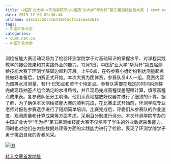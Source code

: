 ```yaml
---
title: 中国矿业大学->环测学院举办中国矿业大学“华为杯”第五届测绘技能大赛 | cumt.net.cn
date: 2019-12-02 09:36:44
urlname: e1e13ac2dc7cb4410facf5115eae361e
tags: 
- 中国矿业大学
categories:
- cumt.net.cn
- 中国矿业大学
---
```

测绘技能大赛活动现场为了检验环测学院学子对基础知识的掌握水平、对课程实践教学的接受效果和其实践外业的能力，12月1日，中国矿业大学“华为杯”第五届测绘技能大赛于环测学院周边顺利开展。上午8点，在各参赛小组纷纷到达测量起点处做好准备后，初赛正式开始。本次大赛为团体赛，参赛队员4人一组。竞赛内容为四等水准测量，有1个已知点和若干个待定点。参赛队需要在规定的时间内测算完成现场抽签点组合确定的水准路线，并且现场完成高程误差配赋计算，填写高程点成果表。各参赛队伍分工明确，他们认真地摆放好仪器并进行了细致的计算。据了解，为了确保本次测绘技能大赛的顺利完成，在比赛正式开始前，环测学院专业老师对报名参赛选手进行了短期简单培训。比赛完成后，评委们从参赛队的作业速度、观测质量和计算成果等方面考虑，采用百分制进行评分。本次环测学院举办的中国矿业大学“华为杯”第五届测绘技能大赛不仅培养了学生的外业数据采集能力，同时也对他们在内业数据处理等方面的实践能力进行了检验，表现了环测学院学子勇于挑战自我的青春风采。

![图](http://xwzx.cumt.edu.cn/_upload/article/images/26/46/ef76b4574b63ae94de11a5b43301/d98f8327-92c5-4c29-89f4-f199cb9ca4dd.jpg)

[转入文章首发地址](http://xwzx.cumt.edu.cn/6c/fc/c523a552188/page.htm)